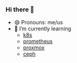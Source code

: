 ### Hi there 👋

- 😄 Pronouns: me/us
- 🌱 I’m currently learning
  - [k8s](https://kubernetes.io/)
  - [prometheus](https://prometheus.io/)
  - [proxmox](https://proxmox.com/en/)
  - [ceph](https://ceph.io/)

<!--
**pgmac/pgmac** is a ✨ _special_ ✨ repository because its `README.md` (this file) appears on your GitHub profile.

Here are some ideas to get you started:

- 👯 I’m looking to collaborate on ...
- 🤔 I’m looking for help with ...
- 💬 Ask me about ...
- 📫 How to reach me: ...
- ⚡ Fun fact: ...
-->

